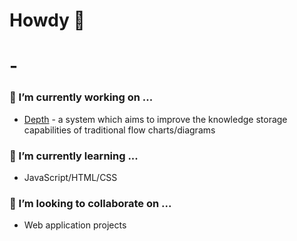 # Howdy 👋
# -
<!--
**elijahjorell/elijahjorell** is a ✨ _special_ ✨ repository because its `README.md` (this file) appears on your GitHub profile.

Here are some ideas to get you started:

- 🔭 I’m currently working on ...
- 🌱 I’m currently learning ...
- 👯 I’m looking to collaborate on ...
- 🤔 I’m looking for help with ...
- 💬 Ask me about ...
- 📫 How to reach me: ...
- 😄 Pronouns: ...
- ⚡ Fun fact: ...
-->

### 🔭 I’m currently working on ...
  - [Depth](https://github.com/elijahjorell/diagramming-web-app) - a system which aims to improve the knowledge storage capabilities of traditional flow charts/diagrams

### 🌱 I’m currently learning ...
  - JavaScript/HTML/CSS

### 👯 I’m looking to collaborate on ...
  - Web application projects


